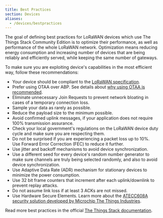 ```yaml
---
title: Best Practices
section: Devices
aliases:
  - /devices/bestpractices
---
```


The goal of defining best practices for LoRaWAN devices which use The Things Stack Community Edition is to optimize their performance, as well as performance of the whole LoRaWAN network. Optimization means reducing energy consumption and increasing number of devices that are being reliably and efficiently served, while keeping the same number of gateways. 

To make sure you are exploiting device's capabilities in the most efficient way, follow these recommendations:

- Your device should be compliant to the [LoRaWAN specification](https://lora-alliance.org/about-lorawan/).
- Prefer using OTAA over ABP. See details about [why using OTAA is recommended](https://www.thethingsindustries.com/docs/devices/abp-vs-otaa/).
- Eliminate unnecessary Join Requests to prevent network bloating in cases of a temporary connection loss.
- Sample your data as rarely as possible. 
- Reduce the payload size to the minimum possible. 
- Avoid confirmed uplink messages, if your application does not require 100% transmission assurance.
- Check your local government's regulations on the LoRaWAN device duty cycle and make sure you are respecting them.
- Do not be surprised if you are experiencing a packet loss up to 10%. Use Forward Error Correction (FEC) to reduce it further.
- Use jitter and backoff mechanisms to avoid device synchronization. 
- Use a different seed for every device's random number generator to make sure channels are truly being selected randomly, and also to avoid device synchronization.
- Use Adaptive Data Rate (ADR) mechanism for stationary devices to minimize the power consumption. 
- Use 32 bit frame counters that increment after each uplink/downlink to prevent replay attacks.
- Do not assume link loss if at least 3 ACKs are not missed.
- Use Hardware Secure Elements. Learn more about the [ATECC608A security solution developed by Microchip The Things Industries](https://www.thethingsindustries.com/docs/devices/atecc608a/).

Read more best practices in the official [The Things Stack documentation](https://www.thethingsindustries.com/docs/devices/best-practices/).

